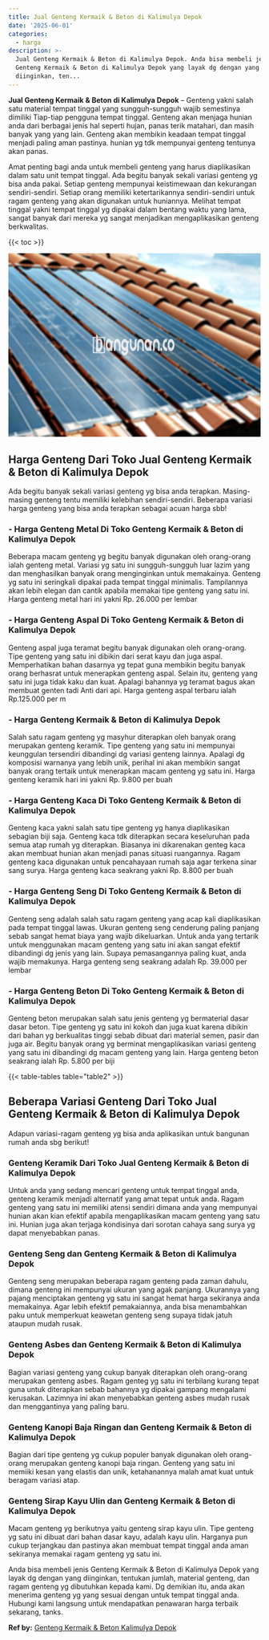 ```yaml
---
title: Jual Genteng Kermaik & Beton di Kalimulya Depok
date: '2025-06-01'
categories:
  - harga
description: >-
  Jual Genteng Kermaik & Beton di Kalimulya Depok. Anda bisa membeli jenis
  Genteng Kermaik & Beton di Kalimulya Depok yang layak dg dengan yang
  diinginkan, ten...
---
```


**Jual Genteng Kermaik & Beton di Kalimulya Depok** – Genteng yakni salah satu material tempat tinggal yang sungguh-sungguh wajib semestinya dimiliki Tiap-tiap pengguna tempat tinggal. Genteng akan menjaga hunian anda dari berbagai jenis hal seperti hujan, panas terik matahari, dan masih banyak yang yang lain. Genteng akan membikin keadaan tempat tinggal menjadi paling aman pastinya. hunian yg tdk mempunyai genteng tentunya akan panas.

Amat penting bagi anda untuk membeli genteng yang harus diaplikasikan dalam satu unit tempat tinggal. Ada begitu banyak sekali variasi genteng yg bisa anda pakai. Setiap genteng mempunyai keistimewaan dan kekurangan sendiri-sendiri. Setiap orang memiliki ketertarikannya sendiri-sendiri untuk ragam genteng yang akan digunakan untuk huniannya. Melihat tempat tinggal yakni tempat tinggal yg dipakai dalam bentang waktu yang lama, sangat banyak dari mereka yg sangat menjadikan mengaplikasikan genteng berkwalitas.

{{< toc >}}

![Jual Genteng Kermaik & Beton di Kalimulya Depok](/images/genteng-minimalis-murah02.png)

## Harga Genteng Dari Toko Jual Genteng Kermaik & Beton di Kalimulya Depok

Ada begitu banyak sekali variasi genteng yg bisa anda terapkan. Masing-masing genteng tentu memiliki kelebihan sendiri-sendiri. Beberapa variasi harga genteng yang bisa anda terapkan sebagai acuan harga sbb!

### \- Harga Genteng Metal Di Toko Genteng Kermaik & Beton di Kalimulya Depok

Beberapa macam genteng yg begitu banyak digunakan oleh orang-orang ialah genteng metal. Variasi yg satu ini sungguh-sungguh luar lazim yang dan menghasilkan banyak orang menginginkan untuk memakainya. Genteng yg satu ini seringkali dipakai pada tempat tinggal minimalis. Tampilannya akan lebih elegan dan cantik apabila memakai tipe genteng yang satu ini. Harga genteng metal hari ini yakni Rp. 26.000 per lembar

### \- Harga Genteng Aspal Di Toko Genteng Kermaik & Beton di Kalimulya Depok

Genteng aspal juga teramat begitu banyak digunakan oleh orang-orang. Tipe genteng yang satu ini dibikin dari serat kayu dan juga aspal. Memperhatikan bahan dasarnya yg tepat guna membikin begitu banyak orang berhasrat untuk menerapkan genteng aspal. Selain itu, genteng yang satu ini juga tidak kaku dan kuat. Apalagi bahannya yg teramat bagus akan membuat genten tadi Anti dari api. Harga genteng aspal terbaru ialah Rp.125.000 per m

### \- Harga Genteng Kermaik & Beton di Kalimulya Depok

Salah satu ragam genteng yg masyhur diterapkan oleh banyak orang merupakan genteng keramik. Tipe genteng yang satu ini mempunyai keunggulan tersendiri dibandingi dg variasi genteng lainnya. Apalagi dg komposisi warnanya yang lebih unik, perihal ini akan membikin sangat banyak orang tertaik untuk menerapkan macam genteng yg satu ini. Harga genteng keramik hari ini yakni Rp. 9.800 per buah

### \- Harga Genteng Kaca Di Toko Genteng Kermaik & Beton di Kalimulya Depok

Genteng kaca yakni salah satu tipe genteng yg hanya diaplikasikan sebagian biji saja. Genteng kaca tdk diterapkan secara keseluruhan pada semua atap rumah yg diterapkan. Biasanya ini dikarenakan genteg kaca akan membuat hunian akan menjadi panas situasi ruangannya. Ragam genteng kaca digunakan untuk pencahayaan rumah saja agar terkena sinar sang surya. Harga genteng kaca seakrang yakni Rp. 8.800 per buah

### \- Harga Genteng Seng Di Toko Genteng Kermaik & Beton di Kalimulya Depok

Genteng seng adalah salah satu ragam genteng yang acap kali diaplikasikan pada tempat tinggal lawas. Ukuran genteng seng cenderung paling panjang sebab sangat hemat biaya yang wajib dikeluarkan. Untuk anda yang tertarik untuk menggunakan macam genteng yang satu ini akan sangat efektif dibandingi dg jenis yang lain. Supaya pemasangannya paling kuat, anda wajib memakunya. Harga genteng seng seakrang adalah Rp. 39.000 per lembar

### \- Harga Genteng Beton Di Toko Genteng Kermaik & Beton di Kalimulya Depok

Genteng beton merupakan salah satu jenis genteng yg bermaterial dasar dasar beton. Tipe genteng yg satu ini kokoh dan juga kuat karena dibikin dari bahan yg berkualitas tinggi sebab dibuat dari material semen, pasir dan juga air. Begitu banyak orang yg berminat mengaplikasikan variasi genteng yang satu ini dibandingi dg macam genteng yang lain. Harga genteng beton seakrang ialah Rp. 5.800 per biji

{{< table-tables table="table2" >}}

## Beberapa Variasi Genteng Dari Toko Jual Genteng Kermaik & Beton di Kalimulya Depok

Adapun variasi-ragam genteng yg bisa anda aplikasikan untuk bangunan rumah anda sbg berikut!

### Genteng Keramik Dari Toko Jual Genteng Kermaik & Beton di Kalimulya Depok

Untuk anda yang sedang mencari genteng untuk tempat tinggal anda, genteng keramik menjadi alternatif yang amat tepat untuk anda. Ragam genteng yang satu ini memiliki atensi sendiri dimana anda yang mempunyai hunian akan kian efektif apabila mengaplikasikan macam genteng yang satu ini. Hunian juga akan terjaga kondisinya dari sorotan cahaya sang surya yg dapat menyebabkan panas.

### Genteng Seng dan Genteng Kermaik & Beton di Kalimulya Depok

Genteng seng merupakan beberapa ragam genteng pada zaman dahulu, dimana genteng ini mempunyai ukuran yang agak panjang. Ukurannya yang pajang menciptakan genteng yg satu ini sangat hemat harga sekiranya anda memakainya. Agar lebih efektif pemakaiannya, anda bisa menambahkan paku untuk memperkuat keawetan genteng seng supaya tidak jatuh ataupun mudah rusak.

### Genteng Asbes dan Genteng Kermaik & Beton di Kalimulya Depok

Bagian variasi genteng yang cukup banyak diterapkan oleh orang-orang merupakan genteng asbes. Ragam genteg yg satu ini terbilang kurang tepat guna untuk diterapkan sebab bahannya yg dipakai gampang mengalami kerusakan. Lazimnya ini akan menyebabkan genteng asbes mudah rusak dan menggantinya yang paling baru.

### Genteng Kanopi Baja Ringan dan Genteng Kermaik & Beton di Kalimulya Depok

Bagian dari tipe genteng yg cukup populer banyak digunakan oleh orang-orang merupakan genteng kanopi baja ringan. Genteng yang satu ini memiiki kesan yang elastis dan unik, ketahanannya malah amat kuat untuk beragam variasi atap.

### Genteng Sirap Kayu Ulin dan Genteng Kermaik & Beton di Kalimulya Depok

Macam genteng yg berikutnya yaitu genteng sirap kayu ulin. Tipe genteng yg satu ini dibuat dari bahan dasar kayu, adalah kayu ulin. Harganya pun cukup terjangkau dan pastinya akan membuat tempat tinggal anda aman sekiranya memakai ragam genteng yg satu ini.

Anda bisa membeli jenis Genteng Kermaik & Beton di Kalimulya Depok yang layak dg dengan yang diinginkan, tentukan jumlah, material genteng, dan ragam genteng yg dibutuhkan kepada kami. Dg demikian itu, anda akan menerima genteng yg yang sesuai dengan untuk tempat tinggal anda. Hubungi kami langsung untuk mendapatkan penawaran harga terbaik sekarang, tanks.

**Ref by:**  [Genteng Kermaik & Beton  Kalimulya Depok](https://id.wikipedia.org/wiki/Genteng)
